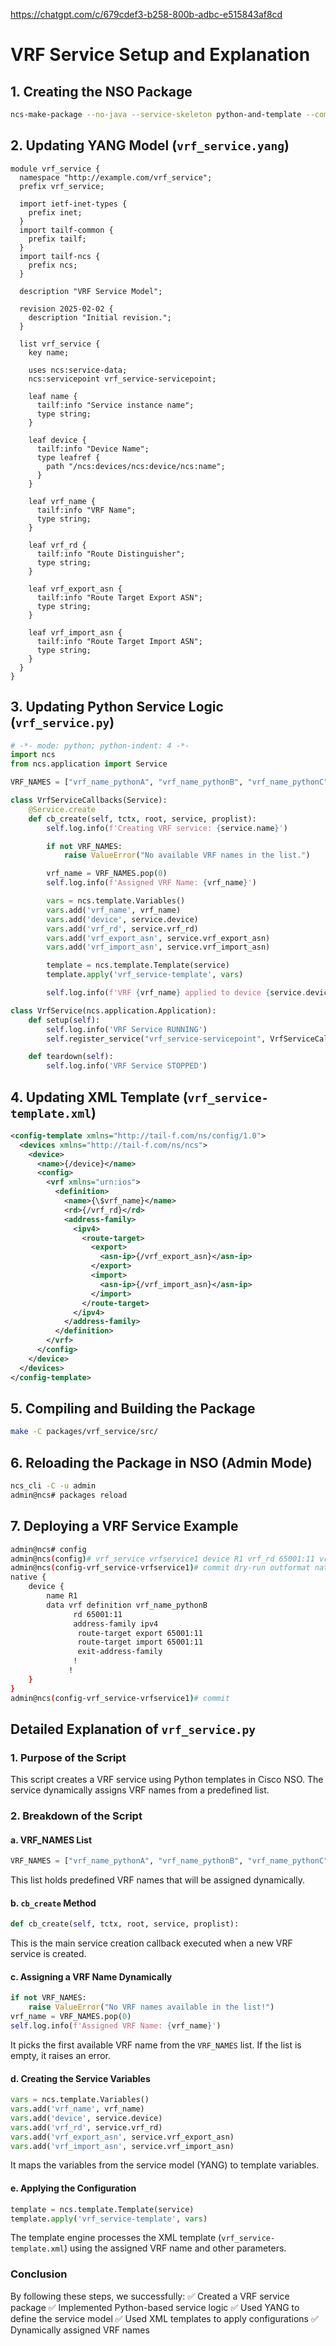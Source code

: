 https://chatgpt.com/c/679cdef3-b258-800b-adbc-e515843af8cd

# VRF Service Setup and Explanation

## **1. Creating the NSO Package**
```sh
ncs-make-package --no-java --service-skeleton python-and-template --component-class vrf_service.VrfService --dest packages/vrf_service vrf_service
```

## **2. Updating YANG Model (`vrf_service.yang`)**
```yang
module vrf_service {
  namespace "http://example.com/vrf_service";
  prefix vrf_service;

  import ietf-inet-types {
    prefix inet;
  }
  import tailf-common {
    prefix tailf;
  }
  import tailf-ncs {
    prefix ncs;
  }

  description "VRF Service Model";

  revision 2025-02-02 {
    description "Initial revision.";
  }

  list vrf_service {
    key name;

    uses ncs:service-data;
    ncs:servicepoint vrf_service-servicepoint;

    leaf name {
      tailf:info "Service instance name";
      type string;
    }

    leaf device {
      tailf:info "Device Name";
      type leafref {
        path "/ncs:devices/ncs:device/ncs:name";
      }
    }

    leaf vrf_name {
      tailf:info "VRF Name";
      type string;
    }

    leaf vrf_rd {
      tailf:info "Route Distinguisher";
      type string;
    }

    leaf vrf_export_asn {
      tailf:info "Route Target Export ASN";
      type string;
    }

    leaf vrf_import_asn {
      tailf:info "Route Target Import ASN";
      type string;
    }
  }
}
```

## **3. Updating Python Service Logic (`vrf_service.py`)**
```python
# -*- mode: python; python-indent: 4 -*-
import ncs
from ncs.application import Service

VRF_NAMES = ["vrf_name_pythonA", "vrf_name_pythonB", "vrf_name_pythonC", "vrf_name_pythonD", "vrf_name_pythonE"]

class VrfServiceCallbacks(Service):
    @Service.create
    def cb_create(self, tctx, root, service, proplist):
        self.log.info(f'Creating VRF service: {service.name}')

        if not VRF_NAMES:
            raise ValueError("No available VRF names in the list.")

        vrf_name = VRF_NAMES.pop(0)
        self.log.info(f'Assigned VRF Name: {vrf_name}')

        vars = ncs.template.Variables()
        vars.add('vrf_name', vrf_name)
        vars.add('device', service.device)
        vars.add('vrf_rd', service.vrf_rd)
        vars.add('vrf_export_asn', service.vrf_export_asn)
        vars.add('vrf_import_asn', service.vrf_import_asn)

        template = ncs.template.Template(service)
        template.apply('vrf_service-template', vars)

        self.log.info(f'VRF {vrf_name} applied to device {service.device}')

class VrfService(ncs.application.Application):
    def setup(self):
        self.log.info('VRF Service RUNNING')
        self.register_service("vrf_service-servicepoint", VrfServiceCallbacks)

    def teardown(self):
        self.log.info('VRF Service STOPPED')
```

## **4. Updating XML Template (`vrf_service-template.xml`)**
```xml
<config-template xmlns="http://tail-f.com/ns/config/1.0">
  <devices xmlns="http://tail-f.com/ns/ncs">
    <device>
      <name>{/device}</name>
      <config>
        <vrf xmlns="urn:ios">
          <definition>
            <name>{\$vrf_name}</name>
            <rd>{/vrf_rd}</rd>
            <address-family>
              <ipv4>
                <route-target>
                  <export>
                    <asn-ip>{/vrf_export_asn}</asn-ip>
                  </export>
                  <import>
                    <asn-ip>{/vrf_import_asn}</asn-ip>
                  </import>
                </route-target>
              </ipv4>
            </address-family>
          </definition>
        </vrf>
      </config>
    </device>
  </devices>
</config-template>
```

## **5. Compiling and Building the Package**
```sh
make -C packages/vrf_service/src/
```

## **6. Reloading the Package in NSO (Admin Mode)**
```sh
ncs_cli -C -u admin
admin@ncs# packages reload
```

## **7. Deploying a VRF Service Example**
```sh
admin@ncs# config
admin@ncs(config)# vrf_service vrfservice1 device R1 vrf_rd 65001:11 vrf_import_asn 65001:11 vrf_export_asn 65001:11
admin@ncs(config-vrf_service-vrfservice1)# commit dry-run outformat native
native {
    device {
        name R1
        data vrf definition vrf_name_pythonB
              rd 65001:11
              address-family ipv4
               route-target export 65001:11
               route-target import 65001:11
               exit-address-family
              !
             !
    }
}
admin@ncs(config-vrf_service-vrfservice1)# commit
```

## **Detailed Explanation of `vrf_service.py`**
### 1. Purpose of the Script
This script creates a VRF service using Python templates in Cisco NSO. The service dynamically assigns VRF names from a predefined list.

### 2. Breakdown of the Script
#### a. VRF_NAMES List
```python
VRF_NAMES = ["vrf_name_pythonA", "vrf_name_pythonB", "vrf_name_pythonC", "vrf_name_pythonD", "vrf_name_pythonE"]
```
This list holds predefined VRF names that will be assigned dynamically.

#### b. `cb_create` Method
```python
def cb_create(self, tctx, root, service, proplist):
```
This is the main service creation callback executed when a new VRF service is created.

#### c. Assigning a VRF Name Dynamically
```python
if not VRF_NAMES:
    raise ValueError("No VRF names available in the list!")
vrf_name = VRF_NAMES.pop(0)
self.log.info(f'Assigned VRF Name: {vrf_name}')
```
It picks the first available VRF name from the `VRF_NAMES` list.
If the list is empty, it raises an error.

#### d. Creating the Service Variables
```python
vars = ncs.template.Variables()
vars.add('vrf_name', vrf_name)
vars.add('device', service.device)
vars.add('vrf_rd', service.vrf_rd)
vars.add('vrf_export_asn', service.vrf_export_asn)
vars.add('vrf_import_asn', service.vrf_import_asn)
```
It maps the variables from the service model (YANG) to template variables.

#### e. Applying the Configuration
```python
template = ncs.template.Template(service)
template.apply('vrf_service-template', vars)
```
The template engine processes the XML template (`vrf_service-template.xml`) using the assigned VRF name and other parameters.

### Conclusion
By following these steps, we successfully:
✅ Created a VRF service package
✅ Implemented Python-based service logic
✅ Used YANG to define the service model
✅ Used XML templates to apply configurations
✅ Dynamically assigned VRF names



